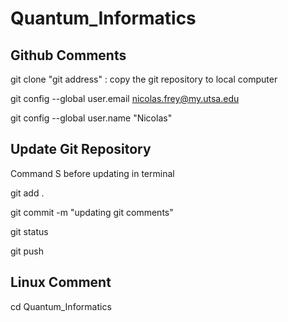 # Quantum_Informatics


## Github Comments

git clone "git address" : copy the git repository to local computer

git config --global user.email nicolas.frey@my.utsa.edu

git config --global user.name "Nicolas"




## Update Git Repository 

Command S before updating in terminal

git add .

git commit -m "updating git comments"

git status

git push


## Linux Comment
cd Quantum_Informatics